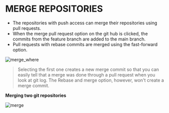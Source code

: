 # MERGE REPOSITORIES

- The repositories with push access can merge their repositories using pull requests. 
- When the merge pull request option on the git hub is clicked, the commits from the feature branch are added to the main branch. 
- Pull requests with rebase commits are merged using the fast-forward option. 

![merge_where](https://user-images.githubusercontent.com/54865970/66373180-03c27880-e976-11e9-9da0-9fcde874a2d7.png)

>Selecting the first one creates a new merge commit so that you can 
>easily tell that a merge was done through a pull request when you look 
>at git log. The Rebase and merge option, however, won't create a merge 
>commit. 

**Merging two git repositories**

![merge](https://user-images.githubusercontent.com/54865970/66372805-e5a84880-e974-11e9-88c4-5cbf6462e07a.png)